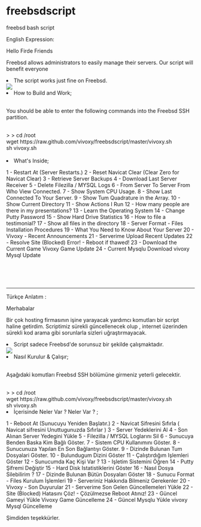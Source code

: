 # freebsdscript
freebsd bash script

English Expression:

Hello Firde Friends

Freebsd allows administrators to easily manage their servers. Our script will benefit everyone

<li>The script works just fine on Freebsd.</li>

<img src="https://image.prntscr.com/image/kmzI3E9cQhyUjE9OxdJ_Bw.png">

<li>How to Build and Work;</li>

<br>

You should be able to enter the following commands into the Freebsd SSH partition.

<br>
> > cd /root<br>
wget https://raw.github.com/vivoxy/freebsdscript/master/vivoxy.sh<br>
sh vivoxy.sh

 <br>

 <br>

<li>What's Inside;</li>

1 - Restart At (Server Restarts.)
2 - Reset Navicat Clear (Clear Zero for Navicat Clear)
3 - Retrieve Server Backups
4 - Download Last Server Receiver
5 - Delete Filezilla / MYSQL Logs
6 - From Server To Server From Who View Connected.
7 - Show System CPU Usage.
8 - Show Last Connected To Your Server.
9 - Show Tum Quadrature in the Array.
10 - Show Current Directory
11 - Show Actions I Run
12 - How many people are there in my presentations?
13 - Learn the Operating System
14 - Change Putty Password
15 - Show Hard Drive Statistics
16 - How to file a testimonial?
17 - Show all files in the directory
18 - Server Format - Files Installation Procedures
19 - What You Need to Know About Your Server
20 - Vivoxy - Recent Announcements
21 - Serverime Upload Recent Updates
22 - Resolve Site (Blocked) Error! - Reboot if thawed!
23 - Download the Current Game Vivoxy Game Update
24 - Current Mysqlu Download vivoxy Mysql Update

<br>

<br>

<br>

<hr>


Türkçe Anlatım : 

Merhabalar 

Bir çok hosting firmasının işine yarayacak yardımcı komutları bir script haline getirdim. Scriptimiz sürekli güncellenecek olup , internet üzerinden sürekli kod arama gibi sorunlarla sizleri uğraştırmayacak. 

<li>Script sadece Freebsd'de sorunsuz bir şekilde çalışmaktadır.</li>

<img src="https://image.prntscr.com/image/kmzI3E9cQhyUjE9OxdJ_Bw.png">

<li>Nasıl Kurulur & Çalışır;</li>

<br>

Aşağıdaki komutları Freebsd SSH bölümüne girmeniz yeterli gelecektir.

<br>
> > cd /root<br>
wget https://raw.github.com/vivoxy/freebsdscript/master/vivoxy.sh<br>
sh vivoxy.sh

<br>

<li>İçerisinde Neler Var ?  Neler Var ? ;</li>

1 - Reboot At (Sunucuyu Yeniden Başlatır.)
2 - Navicat Sifresini Sıfırla ( Navicat sifresini Unuttugunuzda Sıfırlar )
3 - Server Yedeklerini Al
4 - Son Alınan Server Yedegini Yükle
5 - Filezilla / MYSQL Loglarını Sil
6 - Sunucuya Benden Baska Kim Bağlı Göster.
7 - Sistem CPU Kullanımını Göster.
8 - Sunucunuza Yapılan En Son Bağlantıyı Göster.
9 - Dizinde Bulunan Tum Dosyalari Göster.
10 - Bulundugum Dizini Göster
11 - Çalıştırdığım Işlemleri Göster
12 - Sunucumda Kaç Kişi Var ?
13 - Işletim Sistemini Öğren
14 - Putty Şifremi Değiştir
15 - Hard Disk Istatistiklerini Göster
16 - Nasıl Dosya Silebilirim ?
17 - Dizinde Bulunan Bütün Dosyaları Göster
18 - Sunucu Format - Files Kurulum İşlemleri
19 - Serveriniz Hakkında Bilmeniz Gerekenler
20 - Vivoxy - Son Duyurular
21 - Serverime Son Gelen Güncellemeleri Yükle
22 - Site (Blocked) Hatasını Çöz! - Çözülmezse Reboot Atınız!
23 - Güncel Gameyi Yükle Vivoxy Game Güncelleme
24 - Güncel Mysqlu Yükle vivoxy Mysql Güncelleme
<br>

Şimdiden teşekkürler.
